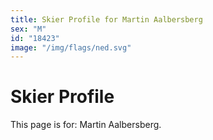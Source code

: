 ```yaml
---
title: Skier Profile for Martin Aalbersberg
sex: "M"
id: "18423"
image: "/img/flags/ned.svg" 
---
```


# Skier Profile

This page is for: Martin Aalbersberg.
    